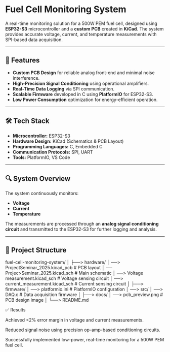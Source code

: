 # Fuel Cell Monitoring System

A real-time monitoring solution for a 500W PEM fuel cell, designed using **ESP32-S3** microcontroller and a **custom PCB** created in **KiCad**. The system provides accurate voltage, current, and temperature measurements with SPI-based data acquisition.

---

## 📌 Features
- **Custom PCB Design** for reliable analog front-end and minimal noise interference.
- **High-Precision Signal Conditioning** using operational amplifiers.
- **Real-Time Data Logging** via SPI communication.
- **Scalable Firmware** developed in C using **PlatformIO** for ESP32-S3.
- **Low Power Consumption** optimization for energy-efficient operation.

---

## 🛠 Tech Stack
- **Microcontroller:** ESP32-S3
- **Hardware Design:** KiCad (Schematics & PCB Layout)
- **Programming Languages:** C, Embedded C
- **Communication Protocols:** SPI, UART
- **Tools:** PlatformIO, VS Code

---

## 🔍 System Overview
The system continuously monitors:
- **Voltage**
- **Current**
- **Temperature**

The measurements are processed through an **analog signal conditioning circuit** and transmitted to the ESP32-S3 for further logging and analysis.

---

## 📂 Project Structure
fuel-cell-monitoring-system/
│
├──> hardware/
│   ──> ProjectSeminar_2025.kicad_pcb        # PCB layout
│   ── Projec>Seminar_2025.kicad_sch        # Main schematic
│   ──> Voltage measurement.kicad_sch        # Voltage sensing circuit
│   ──> current_measurement.kicad_sch        # Current sensing circuit
│
├──> firmware/
│   ──> platformio.ini                       # PlatformIO configuration
│   ──> src/
│      ──> DAQ.c                            # Data acquisition firmware
│
├──> docs/
│   ──> pcb_preview.png                      # PCB design image
│
└──> README.md

✅ Results

Achieved <2% error margin in voltage and current measurements.

Reduced signal noise using precision op-amp-based conditioning circuits.

Successfully implemented low-power, real-time monitoring for a 500W PEM fuel cell.
